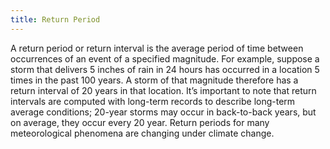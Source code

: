 ```yaml
---
title: Return Period
---
```


A return period or return interval is the average period of time between occurrences of an event of a specified magnitude. For example, suppose a storm that delivers 5 inches of rain in 24 hours has occurred in a location 5 times in the past 100 years. A storm of that magnitude therefore has a return interval of 20 years in that location. It’s important to note that return intervals are computed with long-term records to describe long-term average conditions; 20-year storms may occur in back-to-back years, but on average, they occur every 20 year. Return periods for many meteorological phenomena are changing under climate change.
